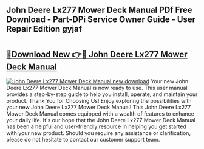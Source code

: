 ## John Deere Lx277 Mower Deck Manual PDf Free Download - Part-DPi Service Owner Guide - User Repair Edition gyjaf

# <h2><a href="http://bc88273.oget.top/?id=John+Deere+Lx277+Mower+Deck+Manual">🔗Download New 👉🔴 John Deere Lx277 Mower Deck Manual</a></h2>

[![John Deere Lx277 Mower Deck Manual new download](https://i.imgur.com/5g1atiW.png)](http://bc88273.oget.top/?id=John+Deere+Lx277+Mower+Deck+Manual)
Your new John Deere Lx277 Mower Deck Manual is now ready to use. This user manual provides a step-by-step guide to help you install, operate, and maintain your product. Thank You for Choosing Us! Enjoy exploring the possibilities with your new John Deere Lx277 Mower Deck Manual! This John Deere Lx277 Mower Deck Manual comes equipped with a wealth of features to enhance your daily life. It's our hope that the John Deere Lx277 Mower Deck Manual has been a helpful and user-friendly resource in helping you get started with your new product. Should you require any assistance or clarification, please do not hesitate to contact our customer support team.

